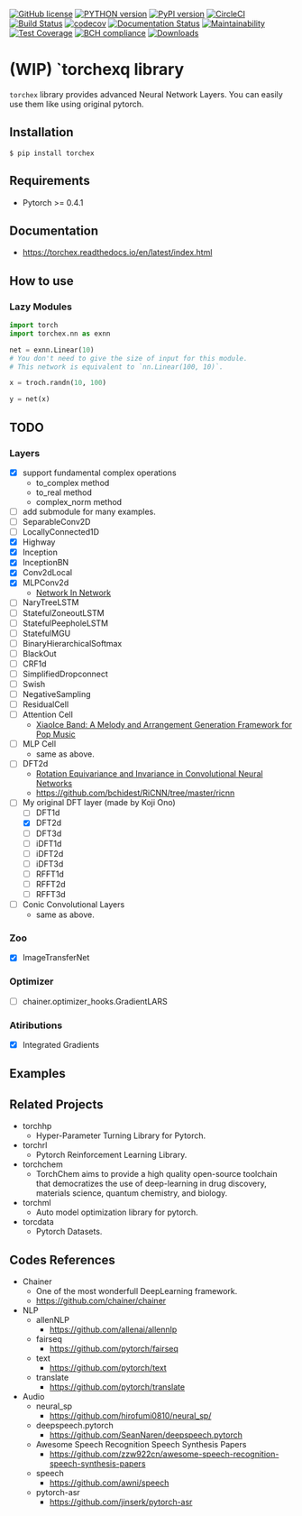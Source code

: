 [![GitHub license](https://img.shields.io/github/license/0h-n0/torchex.svg)](https://github.com/0h-n0/torchex)
[![PYTHON version](https://img.shields.io/badge/python-3.5,3.6-blue.svg)](https://github.com/0h-n0/torchex)
[![PyPI version](https://img.shields.io/pypi/v/torchex.svg)](https://badge.fury.io/py/torchex)
[![CircleCI](https://circleci.com/gh/0h-n0/torchex.svg?style=svg&circle-token=99e93ba7bf6433d0cd33adbec2fbd042d141353d)](https://circleci.com/gh/0h-n0/torchex)
[![Build Status](https://travis-ci.org/0h-n0/torchex.svg?branch=master)](https://travis-ci.org/0h-n0/torchex)
[![codecov](https://codecov.io/gh/0h-n0/torchex/branch/master/graph/badge.svg)](https://codecov.io/gh/0h-n0/torchex)
[![Documentation Status](https://readthedocs.org/projects/torchex/badge/?version=latest)](https://torchex.readthedocs.io/en/latest/?badge=latest)
[![Maintainability](https://api.codeclimate.com/v1/badges/7cd6c99f10d22db13ee8/maintainability)](https://codeclimate.com/github/0h-n0/torchex/maintainability)
[![Test Coverage](https://api.codeclimate.com/v1/badges/7cd6c99f10d22db13ee8/test_coverage)](https://codeclimate.com/github/0h-n0/torchex/test_coverage)
[![BCH compliance](https://bettercodehub.com/edge/badge/0h-n0/torchex?branch=master)](https://bettercodehub.com/)
[![Downloads](https://img.shields.io/pypi/dm/torchex.svg)](https://pypi.org/project/torchex/)

# (WIP) `torchexq library

`torchex` library provides advanced Neural Network Layers. You can easily use them like using original pytorch.

## Installation

```
$ pip install torchex
```

## Requirements

* Pytorch >= 0.4.1

## Documentation

* https://torchex.readthedocs.io/en/latest/index.html

## How to use

### Lazy Modules

```python
import torch
import torchex.nn as exnn

net = exnn.Linear(10)
# You don't need to give the size of input for this module.
# This network is equivalent to `nn.Linear(100, 10)`.

x = troch.randn(10, 100)

y = net(x)
```


## TODO

### Layers

- [x] support fundamental complex operations
  - to_complex method
  - to_real method
  - complex_norm method
- [ ] add submodule for many examples.
- [ ] SeparableConv2D
- [ ] LocallyConnected1D
- [x] Highway
- [x] Inception
- [x] InceptionBN
- [x] Conv2dLocal
- [x] MLPConv2d
  * [Network In Network](https://arxiv.org/abs/1312.4400v3)
- [ ] NaryTreeLSTM
- [ ] StatefulZoneoutLSTM
- [ ] StatefulPeepholeLSTM
- [ ] StatefulMGU
- [ ] BinaryHierarchicalSoftmax
- [ ] BlackOut
- [ ] CRF1d
- [ ] SimplifiedDropconnect
- [ ] Swish
- [ ] NegativeSampling
- [ ] ResidualCell
- [ ] Attention Cell
  * [XiaoIce Band: A Melody and Arrangement Generation Framework for Pop Music](https://www.kdd.org/kdd2018/accepted-papers/view/xiaoice-banda-melody-and-arrangement-generation-framework-for-pop-music)
- [ ] MLP Cell
  * same as above.
- [ ] DFT2d
  * [Rotation Equivariance and Invariance in Convolutional Neural Networks](https://arxiv.org/pdf/1805.12301.pdf)
  * https://github.com/bchidest/RiCNN/tree/master/ricnn
- [ ] My original DFT layer (made by Koji Ono)
  - [ ] DFT1d
  - [x] DFT2d
  - [ ] DFT3d  
  - [ ] iDFT1d
  - [ ] iDFT2d
  - [ ] iDFT3d  
  - [ ] RFFT1d
  - [ ] RFFT2d
  - [ ] RFFT3d  

- [ ] Conic Convolutional Layers
  * same as above.

### Zoo

- [x] ImageTransferNet
  
### Optimizer

- [ ] chainer.optimizer_hooks.GradientLARS

### Atiributions

- [x] Integrated Gradients

## Examples


## Related Projects

* torchhp
  * Hyper-Parameter Turning Library for Pytorch.
* torchrl
  * Pytorch Reinforcement Learning Library.
* torchchem
  * TorchChem aims to provide a high quality open-source toolchain that democratizes the use of deep-learning in drug discovery, materials science, quantum chemistry, and biology.
* torchml
  * Auto model optimization library for pytorch.
* torcdata
  * Pytorch Datasets.

## Codes References 

* Chainer
  * One of the most wonderfull DeepLearning framework.
  * https://github.com/chainer/chainer
* NLP
  * allenNLP
    * https://github.com/allenai/allennlp
  * fairseq
    * https://github.com/pytorch/fairseq
  * text
    * https://github.com/pytorch/text
  * translate
    * https://github.com/pytorch/translate
* Audio
  * neural_sp
    * https://github.com/hirofumi0810/neural_sp/
  * deepspeech.pytorch
    * https://github.com/SeanNaren/deepspeech.pytorch
  * Awesome Speech Recognition Speech Synthesis Papers
    * https://github.com/zzw922cn/awesome-speech-recognition-speech-synthesis-papers
  * speech
    * https://github.com/awni/speech
  * pytorch-asr
    * https://github.com/jinserk/pytorch-asr